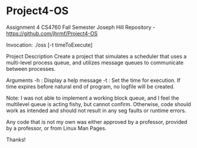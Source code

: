 # Project4-OS
Assignment 4
CS4760 Fall Semester
Joseph Hill
Repository - https://github.com/jhrmf/Project4-OS

Invocation:
    ./oss [-t timeToExecute]

Project Description
    Create a project that simulates a scheduler that uses a multi-level process queue, and utilizes message queues to communicate between processes.

Arguments
    -h : Display a help message
    -t : Set the time for execution. If time expires before natural end of program, no logfile will be created.

Note: I was not able to implement a working block queue, and I feel the multilevel queue is acting fishy, but cannot confirm. Otherwise, code should work as intended and should not result in any seg faults or runtime errors.

Any code that is not my own was either approved by a professor, provided by a professor, or from Linux Man Pages.

Thanks!